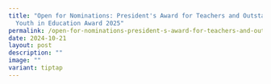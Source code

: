```yaml
---
title: "Open for Nominations: President's Award for Teachers and Outstanding
  Youth in Education Award 2025"
permalink: /open-for-nominations-president-s-award-for-teachers-and-outstanding-youth-in-education-award-2025/
date: 2024-10-21
layout: post
description: ""
image: ""
variant: tiptap
---
```


